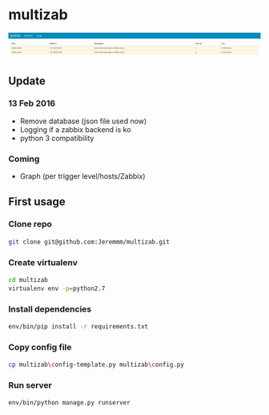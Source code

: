 # multizab
![ScreenShot](https://github.com/Jeremmm/multizab/blob/master/multizab/static/img/multizab_screen.png)

## Update
### 13 Feb 2016
 - Remove database (json file used now)
 - Logging if a zabbix backend is ko
 - python 3 compatibility

### Coming
 - Graph (per trigger level/hosts/Zabbix)

## First usage

### Clone repo
```bash
git clone git@github.com:Jeremmm/multizab.git
```

### Create virtualenv
```bash
cd multizab
virtualenv env -p=python2.7
```

### Install dependencies
```bash
env/bin/pip install -r requirements.txt
```

### Copy config file
```bash
cp multizab\config-template.py multizab\config.py
```

### Run server
```bash
env/bin/python manage.py runserver
```

